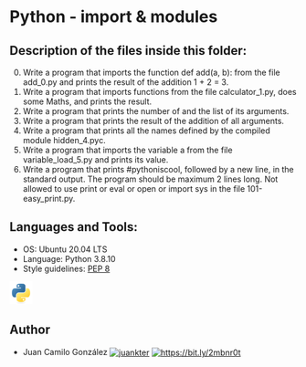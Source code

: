 # Python - import & modules

## Description of the files inside this folder:


0. Write a program that imports the function def add(a, b): from the file add_0.py and prints the result of the addition 1 + 2 = 3.
1. Write a program that imports functions from the file calculator_1.py, does some Maths, and prints the result.
2. Write a program that prints the number of and the list of its arguments.
3. Write a program that prints the result of the addition of all arguments.
4. Write a program that prints all the names defined by the compiled module hidden_4.pyc.
5. Write a program that imports the variable a from the file variable_load_5.py and prints its value.
6. Write a program that prints #pythoniscool, followed by a new line, in the standard output. The program should be maximum 2 lines long. Not allowed to use print or eval or open or import sys in the file 101-easy_print.py.


## Languages and Tools:

- OS: Ubuntu 20.04 LTS
- Language: Python 3.8.10
- Style guidelines: [PEP 8](https://www.python.org/dev/peps/pep-0008/)

<p align="left"> <a href="https://www.python.org" target="_blank" rel="noreferrer"> <img src="https://raw.githubusercontent.com/devicons/devicon/master/icons/python/python-original.svg" alt="python" width="40" height="40"/> </a> </p>



## Author

- Juan Camilo González <a href="https://twitter.com/juankter" target="blank"><img align="center" src="https://raw.githubusercontent.com/rahuldkjain/github-profile-readme-generator/master/src/images/icons/Social/twitter.svg" alt="juankter" height="30" width="40" /></a>
<a href="https://bit.ly/2MBNR0t" target="blank"><img align="center" src="https://raw.githubusercontent.com/rahuldkjain/github-profile-readme-generator/master/src/images/icons/Social/linked-in-alt.svg" alt="https://bit.ly/2mbnr0t" height="30" width="40" /></a>
